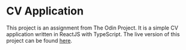 # CV Application

This project is an assignment from The Odin Project.  It is a simple CV application written in ReactJS with TypeScript.  The live version of this project can be found [here](https://chapmancbVCU.github.io/cv-application).
